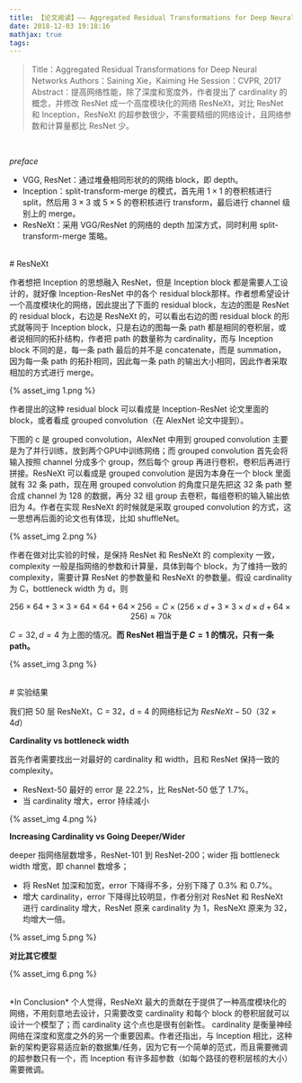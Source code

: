 ```yaml
---
title: 【论文阅读】—— Aggregated Residual Transformations for Deep Neural Networks
date: 2018-12-03 19:18:16
mathjax: true
tags:
---
```



> Title：Aggregated Residual Transformations for Deep Neural Networks
> Authors：Saining Xie，Kaiming He
> Session：CVPR, 2017
> Abstract：提高网络性能，除了深度和宽度外，作者提出了 cardinality 的概念，并修改 ResNet 成一个高度模块化的网络 ResNeXt，对比 ResNet 和 Inception，ResNeXt 的超参数很少，不需要精细的网络设计，且网络参数和计算量都比 ResNet 少。

<!--more-->

<br>

*preface*

- VGG, ResNet：通过堆叠相同形状的的网络 block，即 depth。
- Inception：split-transform-merge 的模式，首先用 $1 \times 1$ 的卷积核进行 split，然后用 $3 \times 3$ 或 $5 \times 5$ 的卷积核进行 transform，最后进行 channel 级别上的 merge。
- ResNeXt：采用 VGG/ResNet 的网络的 depth 加深方式，同时利用 split-transform-merge 策略。


<br>
# ResNeXt

作者想把 Inception 的思想融入 ResNet，但是 Inception block 都是需要人工设计的，就好像 Inception-ResNet 中的各个 residual block那样。作者想希望设计一个高度模块化的网络，因此提出了下面的 residual block，左边的图是 ResNet 的 residual block，右边是 ResNeXt 的，可以看出右边的图 residual block 的形式就等同于 Inception block，只是右边的图每一条 path 都是相同的卷积层，或者说相同的拓扑结构，作者把 path 的数量称为 cardinality，而与 Inception block 不同的是，每一条 path 最后的并不是 concatenate，而是 summation，因为每一条 path 的拓扑相同，因此每一条 path 的输出大小相同，因此作者采取相加的方式进行 merge。

{% asset_img 1.png %}

作者提出的这种 residual block 可以看成是 Inception-ResNet 论文里面的 block，或者看成 grouped convolution（在 AlexNet 论文中提到）。

下图的 c 是 grouped convolution，AlexNet 中用到 grouped convolution 主要是为了并行训练，放到两个GPU中训练网络；而 grouped convolution 首先会将输入按照 channel 分成多个 group，然后每个 group 再进行卷积，卷积后再进行拼接。ResNeXt 可以看成是 grouped convolution 是因为本身在一个 block 里面就有 32 条 path，现在用 grouped convolution 的角度只是先把这 32 条 path 整合成 channel 为 128 的数据，再分 32 组 group 去卷积，每组卷积的输入输出依旧为 4。作者在实现 ResNeXt 的时候就是采取 grouped convolution 的方式，这一思想再后面的论文也有体现，比如 shuffleNet。  

{% asset_img 2.png %}



作者在做对比实验的时候，是保持 ResNet 和 ResNeXt 的 complexity 一致，complexity 一般是指网络的参数和计算量，具体到每个 block，为了维持一致的 complexity，需要计算 ResNet 的参数量和 ResNeXt 的参数量。假设 cardinality 为 C，bottleneck width 为 d，则

$$256 \times 64 +3 \times 3 \times 64 \times 64+64 \times 256 = C \times(256 \times d + 3 \times3 \times d \times d + 64 \times 256) \approx 70k$$ 

$C = 32,d=4$ 为上图的情况。**而 ResNet 相当于是 $C=1$ 的情况，只有一条 path。**

{% asset_img 3.png %}


<br>
# 实验结果

我们把 50 层 ResNeXt，C = 32，d = 4 的网络标记为 $ResNeXt-50（32 \times 4d）$

**Cardinality vs bottleneck width**

首先作者需要找出一对最好的 cardinality 和 width，且和 ResNet 保持一致的 complexity。

- ResNext-50 最好的 error 是 22.2%，比 ResNet-50 低了 1.7%。
- 当 cardinality 增大，error 持续减小

{% asset_img 4.png %}



**Increasing Cardinality vs Going Deeper/Wider**

deeper 指网络层数增多，ResNet-101 到 ResNet-200；wider 指 bottleneck width 增宽，即 channel 数增多；

- 将 ResNet 加深和加宽，error 下降得不多，分别下降了 0.3% 和 0.7%。
- 增大 cardinality，error 下降得比较明显，作者分别对 ResNet 和 ResNeXt 进行 cardinality 增大，ResNet 原来 cardinality 为 1，ResNeXt 原来为 32，均增大一倍。

{% asset_img 5.png %}



**对比其它模型**



{% asset_img 6.png %}

<br>
*In Conclusion*
个人觉得，ResNeXt 最大的贡献在于提供了一种高度模块化的网络，不用刻意地去设计，只需要改变 cardinality 和每个 block 的卷积层就可以设计一个模型了；而 cardinality 这个点也是很有创新性。
cardinality 是衡量神经网络在深度和宽度之外的另一个重要因素。作者还指出，与 Inception 相比，这种新的架构更容易适应新的数据集/任务，因为它有一个简单的范式，而且需要微调的超参数只有一个，而 Inception 有许多超参数（如每个路径的卷积层核的大小）需要微调。

<br>